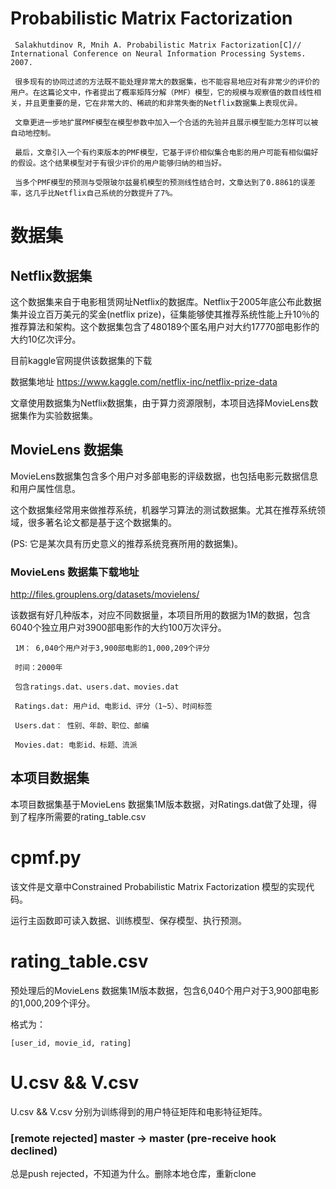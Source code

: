 # Probabilistic Matrix Factorization

     Salakhutdinov R, Mnih A. Probabilistic Matrix Factorization[C]// International Conference on Neural Information Processing Systems. 2007.
     
     很多现有的协同过滤的方法既不能处理非常大的数据集，也不能容易地应对有非常少的评价的用户。在这篇论文中，作者提出了概率矩阵分解（PMF）模型，它的规模与观察值的数目线性相关，并且更重要的是，它在非常大的、稀疏的和非常失衡的Netflix数据集上表现优异。
    
     文章更进一步地扩展PMF模型在模型参数中加入一个合适的先验并且展示模型能力怎样可以被自动地控制。
    
     最后，文章引入一个有约束版本的PMF模型，它基于评价相似集合电影的用户可能有相似偏好的假设。这个结果模型对于有很少评价的用户能够归纳的相当好。
    
     当多个PMF模型的预测与受限玻尔兹曼机模型的预测线性结合时，文章达到了0.8861的误差率，这几乎比Netflix自己系统的分数提升了7%。 

# 数据集
## Netflix数据集
这个数据集来自于电影租赁网址Netflix的数据库。Netflix于2005年底公布此数据集并设立百万美元的奖金(netflix prize)，征集能够使其推荐系统性能上升10％的推荐算法和架构。这个数据集包含了480189个匿名用户对大约17770部电影作的大约10亿次评分。

目前kaggle官网提供该数据集的下载

数据集地址   https://www.kaggle.com/netflix-inc/netflix-prize-data

文章使用数据集为Netflix数据集，由于算力资源限制，本项目选择MovieLens数据集作为实验数据集。
## MovieLens 数据集
MovieLens数据集包含多个用户对多部电影的评级数据，也包括电影元数据信息和用户属性信息。

这个数据集经常用来做推荐系统，机器学习算法的测试数据集。尤其在推荐系统领域，很多著名论文都是基于这个数据集的。

(PS: 它是某次具有历史意义的推荐系统竞赛所用的数据集)。

### MovieLens 数据集下载地址
http://files.grouplens.org/datasets/movielens/

该数据有好几种版本，对应不同数据量，本项目所用的数据为1M的数据，包含6040个独立用户对3900部电影作的大约100万次评分。


     1M： 6,040个用户对于3,900部电影的1,000,209个评分

     时间：2000年

     包含ratings.dat、users.dat、movies.dat

     Ratings.dat: 用户id、电影id、评分（1~5）、时间标签

     Users.dat： 性别、年龄、职位、邮编

     Movies.dat: 电影id、标题、流派

  
## 本项目数据集

本项目数据集基于MovieLens 数据集1M版本数据，对Ratings.dat做了处理，得到了程序所需要的rating_table.csv

# cpmf.py

该文件是文章中Constrained Probabilistic Matrix Factorization 模型的实现代码。

运行主函数即可读入数据、训练模型、保存模型、执行预测。

# rating_table.csv

预处理后的MovieLens 数据集1M版本数据，包含6,040个用户对于3,900部电影的1,000,209个评分。

格式为：

    [user_id, movie_id, rating]
    

# U.csv && V.csv

U.csv && V.csv 分别为训练得到的用户特征矩阵和电影特征矩阵。

### [remote rejected] master -> master (pre-receive hook declined)
总是push rejected，不知道为什么。删除本地仓库，重新clone